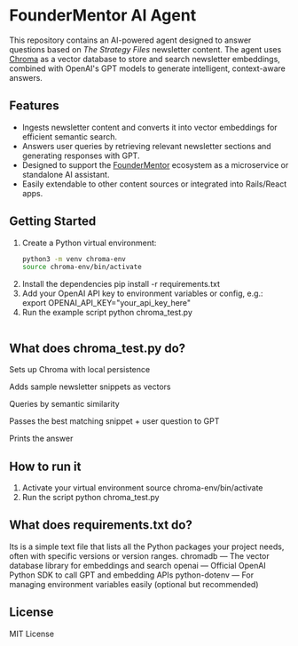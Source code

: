 # FounderMentor AI Agent

This repository contains an AI-powered agent designed to answer questions based on *The Strategy Files* newsletter content. The agent uses [Chroma](https://www.trychroma.com/) as a vector database to store and search newsletter embeddings, combined with OpenAI's GPT models to generate intelligent, context-aware answers.

## Features

- Ingests newsletter content and converts it into vector embeddings for efficient semantic search.
- Answers user queries by retrieving relevant newsletter sections and generating responses with GPT.
- Designed to support the [FounderMentor](https://github.com/your-username/foundermentor) ecosystem as a microservice or standalone AI assistant.
- Easily extendable to other content sources or integrated into Rails/React apps.

## Getting Started

1. Create a Python virtual environment:
   ```bash
   python3 -m venv chroma-env
   source chroma-env/bin/activate
2. Install the dependencies
   pip install -r requirements.txt
3. Add your OpenAI API key to environment variables or config, e.g.:
  export OPENAI_API_KEY="your_api_key_here"
4. Run the example script
   python chroma_test.py
   ```
## What does chroma_test.py do?
Sets up Chroma with local persistence

Adds sample newsletter snippets as vectors

Queries by semantic similarity

Passes the best matching snippet + user question to GPT

Prints the answer

## How to run it
1. Activate your virtual environment
  source chroma-env/bin/activate
2. Run the script
  python chroma_test.py

## What does requirements.txt do?
Its is a simple text file that lists all the Python packages your project needs, often with specific versions or version ranges.
chromadb — The vector database library for embeddings and search
openai — Official OpenAI Python SDK to call GPT and embedding APIs
python-dotenv — For managing environment variables easily (optional but recommended)


## License

MIT License
